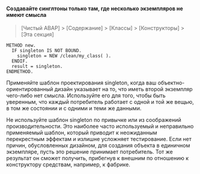 #### Создавайте синглтоны только там, где несколько экземпляров не имеют смысла

> [Чистый ABAP] > [Содержание] > [Классы] > [Конструкторы] > [Эта секция]

```ABAP
METHOD new.
  IF singleton IS NOT BOUND.
    singleton = NEW /clean/my_class( ).
  ENDIF.
  result = singleton.
ENDMETHOD.
```

Применяйте шаблон проектирования singleton, когда ваш объектно-ориентированный дизайн указывает на то, 
что иметь второй экземпляр чего-либо нет смысла. 
Используйте его для того, чтобы быть уверенным, что каждый потребитель работает с одной и той же вещью, 
в том же состоянии и с одними и теми же данными.

Не используйте шаблон singleton по привычке или из соображений производительности. 
Это наиболее часто используемый и неправильно применяемый шаблон, который приводит к неожиданным перекрестным эффектам и излишне усложняет тестирование. 
Если нет причин, обусловленных дизайном, для создания объекта в единичном экземпляре, пусть это решение принимает потребитель. 
Тот же результат он сможет получить, прибегнув к внешним по отношению к конструктору средствам, например, к фабрике.